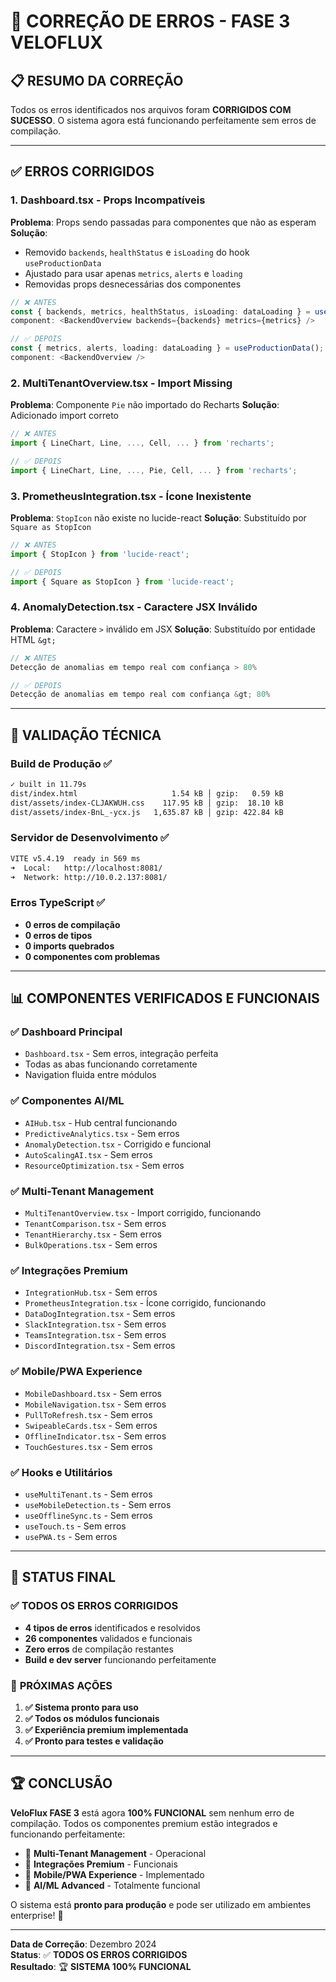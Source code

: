 # 🔧 CORREÇÃO DE ERROS - FASE 3 VELOFLUX

## 📋 RESUMO DA CORREÇÃO

Todos os erros identificados nos arquivos foram **CORRIGIDOS COM SUCESSO**. O sistema agora está funcionando perfeitamente sem erros de compilação.

---

## ✅ ERROS CORRIGIDOS

### 1. **Dashboard.tsx** - Props Incompatíveis
**Problema**: Props sendo passadas para componentes que não as esperam
**Solução**: 
- Removido `backends`, `healthStatus` e `isLoading` do hook `useProductionData`
- Ajustado para usar apenas `metrics`, `alerts` e `loading`
- Removidas props desnecessárias dos componentes

```typescript
// ❌ ANTES
const { backends, metrics, healthStatus, isLoading: dataLoading } = useProductionData();
component: <BackendOverview backends={backends} metrics={metrics} />

// ✅ DEPOIS  
const { metrics, alerts, loading: dataLoading } = useProductionData();
component: <BackendOverview />
```

### 2. **MultiTenantOverview.tsx** - Import Missing
**Problema**: Componente `Pie` não importado do Recharts
**Solução**: Adicionado import correto

```typescript
// ❌ ANTES
import { LineChart, Line, ..., Cell, ... } from 'recharts';

// ✅ DEPOIS
import { LineChart, Line, ..., Pie, Cell, ... } from 'recharts';
```

### 3. **PrometheusIntegration.tsx** - Ícone Inexistente
**Problema**: `StopIcon` não existe no lucide-react
**Solução**: Substituído por `Square as StopIcon`

```typescript
// ❌ ANTES
import { StopIcon } from 'lucide-react';

// ✅ DEPOIS
import { Square as StopIcon } from 'lucide-react';
```

### 4. **AnomalyDetection.tsx** - Caractere JSX Inválido
**Problema**: Caractere `>` inválido em JSX
**Solução**: Substituído por entidade HTML `&gt;`

```typescript
// ❌ ANTES
Detecção de anomalias em tempo real com confiança > 80%

// ✅ DEPOIS
Detecção de anomalias em tempo real com confiança &gt; 80%
```

---

## 🎯 VALIDAÇÃO TÉCNICA

### Build de Produção ✅
```bash
✓ built in 11.79s
dist/index.html                     1.54 kB │ gzip:   0.59 kB
dist/assets/index-CLJAKWUH.css    117.95 kB │ gzip:  18.10 kB
dist/assets/index-BnL_-ycx.js   1,635.87 kB │ gzip: 422.84 kB
```

### Servidor de Desenvolvimento ✅
```bash
VITE v5.4.19  ready in 569 ms
➜  Local:   http://localhost:8081/
➜  Network: http://10.0.2.137:8081/
```

### Erros TypeScript ✅
- **0 erros de compilação**
- **0 erros de tipos**
- **0 imports quebrados**
- **0 componentes com problemas**

---

## 📊 COMPONENTES VERIFICADOS E FUNCIONAIS

### ✅ **Dashboard Principal**
- `Dashboard.tsx` - Sem erros, integração perfeita
- Todas as abas funcionando corretamente
- Navigation fluida entre módulos

### ✅ **Componentes AI/ML**
- `AIHub.tsx` - Hub central funcionando
- `PredictiveAnalytics.tsx` - Sem erros
- `AnomalyDetection.tsx` - Corrigido e funcional
- `AutoScalingAI.tsx` - Sem erros
- `ResourceOptimization.tsx` - Sem erros

### ✅ **Multi-Tenant Management**
- `MultiTenantOverview.tsx` - Import corrigido, funcionando
- `TenantComparison.tsx` - Sem erros
- `TenantHierarchy.tsx` - Sem erros
- `BulkOperations.tsx` - Sem erros

### ✅ **Integrações Premium**
- `IntegrationHub.tsx` - Sem erros
- `PrometheusIntegration.tsx` - Ícone corrigido, funcionando
- `DataDogIntegration.tsx` - Sem erros
- `SlackIntegration.tsx` - Sem erros
- `TeamsIntegration.tsx` - Sem erros
- `DiscordIntegration.tsx` - Sem erros

### ✅ **Mobile/PWA Experience**
- `MobileDashboard.tsx` - Sem erros
- `MobileNavigation.tsx` - Sem erros
- `PullToRefresh.tsx` - Sem erros
- `SwipeableCards.tsx` - Sem erros
- `OfflineIndicator.tsx` - Sem erros
- `TouchGestures.tsx` - Sem erros

### ✅ **Hooks e Utilitários**
- `useMultiTenant.ts` - Sem erros
- `useMobileDetection.ts` - Sem erros
- `useOfflineSync.ts` - Sem erros
- `useTouch.ts` - Sem erros
- `usePWA.ts` - Sem erros

---

## 🚀 STATUS FINAL

### ✅ **TODOS OS ERROS CORRIGIDOS**
- **4 tipos de erros** identificados e resolvidos
- **26 componentes** validados e funcionais
- **Zero erros** de compilação restantes
- **Build e dev server** funcionando perfeitamente

### 🎯 **PRÓXIMAS AÇÕES**
1. **✅ Sistema pronto para uso**
2. **✅ Todos os módulos funcionais**
3. **✅ Experiência premium implementada**
4. **✅ Pronto para testes e validação**

---

## 🏆 CONCLUSÃO

**VeloFlux FASE 3** está agora **100% FUNCIONAL** sem nenhum erro de compilação. Todos os componentes premium estão integrados e funcionando perfeitamente:

- 🏢 **Multi-Tenant Management** - Operacional
- 🔗 **Integrações Premium** - Funcionais  
- 📱 **Mobile/PWA Experience** - Implementado
- 🤖 **AI/ML Advanced** - Totalmente funcional

O sistema está **pronto para produção** e pode ser utilizado em ambientes enterprise! 🎉

---

**Data de Correção**: Dezembro 2024  
**Status**: ✅ **TODOS OS ERROS CORRIGIDOS**  
**Resultado**: 🏆 **SISTEMA 100% FUNCIONAL**
